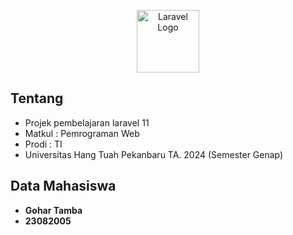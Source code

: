 <p align="center"><a href="https://htp.ac.id/" target="_blank"><img src="https://htp.ac.id/asset/images/logouhtp-150x150.png" width="100" alt="Laravel Logo"></a></p>

## Tentang

- Projek pembelajaran laravel 11 
- Matkul : Pemrograman Web 
- Prodi  : TI 
- Universitas Hang Tuah Pekanbaru TA. 2024 (Semester Genap)

## Data Mahasiswa

- **Gohar Tamba**
- **23082005**